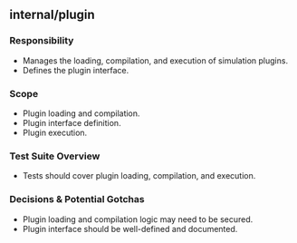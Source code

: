 ## internal/plugin

### Responsibility
- Manages the loading, compilation, and execution of simulation plugins.
- Defines the plugin interface.

### Scope
- Plugin loading and compilation.
- Plugin interface definition.
- Plugin execution.

### Test Suite Overview
- Tests should cover plugin loading, compilation, and execution.

### Decisions & Potential Gotchas
- Plugin loading and compilation logic may need to be secured.
- Plugin interface should be well-defined and documented.
